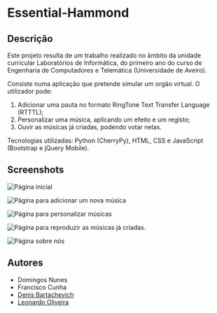 # Essential-Hammond

## Descrição

Este projeto resulta de um trabalho realizado no âmbito da unidade curricular Laboratórios de Informática, do primeiro ano do curso de Engenharia de Computadores e Telemática (Universidade de Aveiro).

Consiste numa aplicação que pretende simular um orgão virtual. O utilizador pode:

1. Adicionar uma pauta no formato RingTone Text Transfer Language (RTTTL);
2. Personalizar uma música, aplicando um efeito e um registo;
3. Ouvir as músicas já criadas, podendo votar nelas.

Tecnologias utilizadas: Python (CherryPy), HTML, CSS e JavaScript (Bootstrap e jQuery Mobile).

## Screenshots

![Página inicial](https://raw.githubusercontent.com/funcionante/Essential-Hammond/master/docs/Last%20Report/images/deskindex.png)

![Página para adicionar um nova música](https://raw.githubusercontent.com/funcionante/Essential-Hammond/master/docs/Last%20Report/images/desknova.png)

![Página para personalizar músicas](https://raw.githubusercontent.com/funcionante/Essential-Hammond/master/docs/Last%20Report/images/deskinter.png)

![Página para reproduzir as músicas já criadas.](https://raw.githubusercontent.com/funcionante/Essential-Hammond/master/docs/Last%20Report/images/desktocar.png)

![Página sobre nós](https://raw.githubusercontent.com/funcionante/Essential-Hammond/master/docs/Last%20Report/images/desksobre.png)

## Autores

* Domingos Nunes
* Francisco Cunha
* [Denis Bartachevich](https://github.com/denisbest)
* [Leonardo Oliveira](https://github.com/funcionante)
